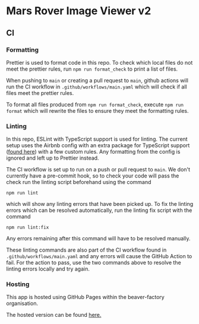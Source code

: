 # Mars Rover Image Viewer v2

## CI

### Formatting

Prettier is used to format code in this repo.
To check which local files do not meet the prettier rules, run `npm run format_check` to print a list of files.

When pushing to `main` or creating a pull request to `main`, github actions will run the CI workflow in `.github/workflows/main.yaml` which will check if all files meet the prettier rules.

To format all files produced from `npm run format_check`, execute `npm run format` which will rewrite the files to ensure they meet the formatting rules.

### Linting

In this repo, ESLint with TypeScript support is used for linting. The current setup uses the Airbnb config with an extra package for TypeScript support ([found here](https://www.npmjs.com/package/eslint-config-airbnb-typescript)) with a few custom rules. Any formatting from the config is ignored and left up to Prettier instead.

The CI workflow is set up to run on a push or pull request to `main`. We don't currently have a pre-commit hook, so to check your code will pass the check run the linting script beforehand using the command

```
npm run lint
```

which will show any linting errors that have been picked up. To fix the linting errors which can be resolved automatically, run the linting fix script with the command

```
npm run lint:fix
```

Any errors remaining after this command will have to be resolved manually.

These linting commands are also part of the CI workflow found in `.github/workflows/main.yaml` and any errors will cause the GitHub Action to fail. For the action to pass, use the two commands above to resolve the linting errors locally and try again.

### Hosting

This app is hosted using GitHub Pages within the beaver-factory organisation.

The hosted version can be found [here.](https://beaver-factory.github.io/rover-ui/)

